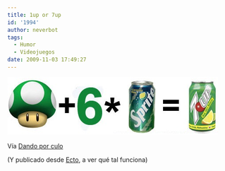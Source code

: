 ```yaml
---
title: 1up or 7up
id: '1994'
author: neverbot
tags:
  - Humor
  - Videojuegos
date: 2009-11-03 17:49:27
---
```


![200911031747.jpg](./1up-or-7up/200911031747.jpg)

Vía [Dando por culo](http://dandoporculo.com/post/199198536)

(Y publicado desde [Ecto](http://illuminex.com/ecto/), a ver qué tal funciona)